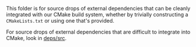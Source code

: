 This folder is for source drops of external dependencies that can be cleanly
integrated with our CMake build system, whether by trivially constructing a
`CMakeLists.txt` or using one that's provided.

For source drops of external dependencies that are difficult to integrate into
CMake, look in [deps/src](../../deps/src/README.md).
